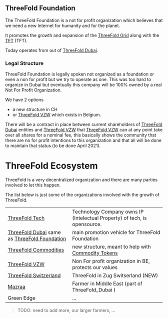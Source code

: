 ## ThreeFold Foundation

The ThreeFold Foundation is a not for profit organization which believes that we need a new Internet for humanity and for the planet. 

It promotes the growth and expansion of the [ThreeFold Grid](threefold__threefold_grid) along with the [TFT](threefold__threefold_token) (TFT).

Today operates from out of [ThreeFold Dubai](threefold__threefold_dubai).

### Legal Structure

ThreeFold Foundation is legally spoken not organized as a foundation or even a non for profit but we try to operate as one. This was too hard to organize in Dubai but eventually this company will be 100% owned by a real Not For Profit Organization. 

We have 2 options 

- a new structure in CH
- or [ThreeFold VZW](threefold__threefold_vzw) which exists in Belgium.  
 

There will be a contract in place between current shareholders of [ThreeFold Dubai](threefold__threefold_dubai) entities and [ThreeFold VZW](threefold__threefold_vzw) that [ThreeFold VZW](threefold__threefold_vzw) can at any point take over all shares for a nominal fee, this basically shows the community that there are no for profit intentions to this organization and that all will be done to maintain that status (to be done April 2021).


# ThreeFold Ecosystem

ThreeFold is a very decentralized organization and there are many parties involved to let this happen.

The list below is just some of the organizations involved with the growth of ThreeFold.


|   |   |
|---|---|
| [ThreeFold Tech](threefold__threefold_tech)   | Technology Company owns IP (Intelectual Property) of tech, is opensource.  |
|  [ThreeFold Dubai](threefold__threefold_dubai) same as [ThreeFold Foundation](threefold__threefold_foundation) |  main promotion vehicle for ThreeFold Foundation |
|  [ThreeFold Commodities](threefold__threefold_commodities) |  new structure, meant to help with [Commodity Tokens](threefold__commodity_tokens) |
|  [ThreeFold VZW](threefold__threefold_vzw) | Non For profit organization in BE, protects our values  |
|  [ThreeFold Switzerland](threefold__threefold_ag) | ThreeFold in Zug Switserland (NEW) |
|  [Mazraa](threefold__mazraa) | Farmer in Middle East (part of ThreeFold_Dubai )  |
| Green Edge | ... |


> TODO: need to add more, our larger farmers, ...